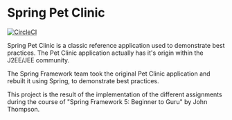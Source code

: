 # Spring Pet Clinic

[![CircleCI](https://circleci.com/gh/giovannottix/spring-pet-clinic.svg?style=svg)](https://circleci.com/gh/giovannottix/spring-pet-clinic)

Spring Pet Clinic is a classic reference application used to demonstrate best practices. The Pet Clinic application actually has it's origin within the J2EE/JEE community.

The Spring Framework team took the original Pet Clinic application and rebuilt it using Spring, to demonstrate best practices.

This project is the result of the implementation of the different assignments during the course of "Spring Framework 5: Beginner to Guru" by John Thompson.
